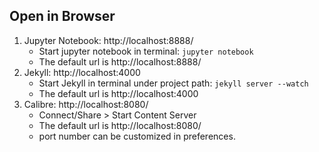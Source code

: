 ## Open in Browser


1. Jupyter Notebook: http://localhost:8888/
   * Start jupyter notebook in terminal: `jupyter notebook`
   * The default url is http://localhost:8888/
2. Jekyll: http://localhost:4000
   * Start Jekyll in terminal under project path: `jekyll server --watch`
   * The default url is http://localhost:4000
3. Calibre: http://localhost:8080/
   * Connect/Share > Start Content Server
   * The default url is http://localhost:8080/
   * port number can be customized in preferences.
